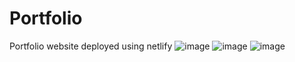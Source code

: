 # Portfolio
Portfolio website deployed using netlify
![image](https://user-images.githubusercontent.com/6284716/159558914-04691e82-a995-489f-83dd-98ac0889706e.png)
![image](https://user-images.githubusercontent.com/6284716/159559405-571f1aa4-20c9-407e-8e4c-34830e43f54d.png)
![image](https://user-images.githubusercontent.com/6284716/159559430-8c701068-4ef6-4467-92fd-474f4c5959d8.png)

